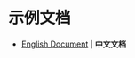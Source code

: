 # 示例文档

- [English Document](https://github.com/XavierCai1996/vscode-leetcode-cpp-debug/blob/master/docs/examples.md) | **中文文档**
